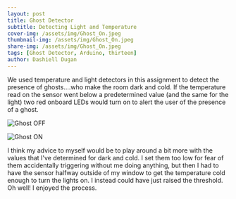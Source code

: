 ```yaml
---
layout: post
title: Ghost Detector
subtitle: Detecting Light and Temperature
cover-img: /assets/img/Ghost_On.jpeg
thumbnail-img: /assets/img/Ghost_On.jpeg
share-img: /assets/img/Ghost_On.jpeg
tags: [Ghost Detector, Arduino, thirteen]
author: Dashiell Dugan
---
```

We used temperature and light detectors in this assignment to detect the presence of ghosts....who make the room dark and cold. If the temperature read on the sensor went below a predetermined value (and the same for the light) two red onboard LEDs would turn on to alert the user of the presence of a ghost. 

![Ghost OFF](https://dashielldugan.github.io/assets/img/Ghost_Off.jpeg)

![Ghost ON](https://dashielldugan.github.io/assets/img/Ghost_On.jpeg)

I think my advice to myself would be to play around a bit more with the values that I've determined for dark and cold. I set them too low for fear of them accidentally triggering without me doing anything, but then I had to have the sensor halfway outside of my window to get the temperature cold enough to turn the lights on. I instead could have just raised the threshold. Oh well! I enjoyed the process.
